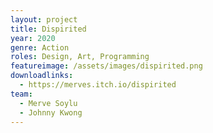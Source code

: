 ```yaml
---
layout: project
title: Dispirited
year: 2020
genre: Action
roles: Design, Art, Programming
featureimage: /assets/images/dispirited.png
downloadlinks:
  - https://merves.itch.io/dispirited
team:
  - Merve Soylu
  - Johnny Kwong
---
```

